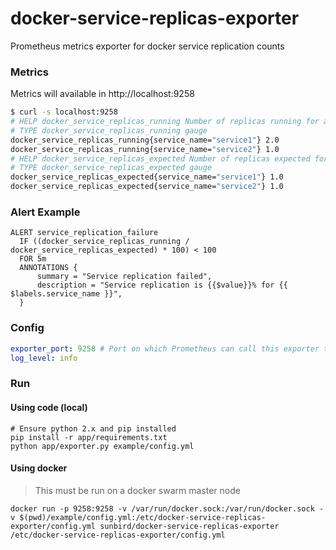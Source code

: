 # docker-service-replicas-exporter

Prometheus metrics exporter for docker service replication counts

### Metrics

Metrics will available in http://localhost:9258

```sh
$ curl -s localhost:9258
# HELP docker_service_replicas_running Number of replicas running for a service
# TYPE docker_service_replicas_running gauge
docker_service_replicas_running{service_name="service1"} 2.0
docker_service_replicas_running{service_name="service2"} 1.0
# HELP docker_service_replicas_expected Number of replicas expected for a service
# TYPE docker_service_replicas_expected gauge
docker_service_replicas_expected{service_name="service1"} 1.0
docker_service_replicas_expected{service_name="service2"} 1.0
```

### Alert Example

```
ALERT service_replication_failure
  IF ((docker_service_replicas_running / docker_service_replicas_expected) * 100) < 100
  FOR 5m
  ANNOTATIONS {
      summary = "Service replication failed",
      description = "Service replication is {{$value}}% for {{ $labels.service_name }}",
  }
```

### Config

```yml
exporter_port: 9258 # Port on which Prometheus can call this exporter to get metrics
log_level: info
```

### Run

#### Using code (local)

```
# Ensure python 2.x and pip installed
pip install -r app/requirements.txt
python app/exporter.py example/config.yml
```

#### Using docker

> This must be run on a docker swarm master node

```
docker run -p 9258:9258 -v /var/run/docker.sock:/var/run/docker.sock -v $(pwd)/example/config.yml:/etc/docker-service-replicas-exporter/config.yml sunbird/docker-service-replicas-exporter /etc/docker-service-replicas-exporter/config.yml
```